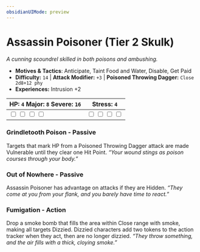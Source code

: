 ```yaml
---
obsidianUIMode: preview
---
```

# Assassin Poisoner (Tier 2 Skulk)

*A cunning scoundrel skilled in both poisons and ambushing.*

- **Motives & Tactics**: Anticipate, Taint Food and Water, Disable, Get Paid
- **Difficulty:** `14` | **Attack Modifier:** `+3` | **Poisoned Throwing Dagger:** `Close 2d8+12 phy`
- **Experiences:** Intrusion +2

| HP: `4` Major: `8` Severe: `16` | Stress: `4` |
|--|--|
|  <input type="checkbox" unchecked id="1db49e3c"> <input type="checkbox" unchecked id="a4c2e959"> <input type="checkbox" unchecked id="7f9b9af7"> <input type="checkbox" unchecked id="b96f5a28"> |  <input type="checkbox" unchecked id="c94a521d"> <input type="checkbox" unchecked id="a61a2105"> <input type="checkbox" unchecked id="dc6437f0"> <input type="checkbox" unchecked id="8fab1ebd"> |

### Grindletooth Poison - Passive

Targets that mark HP from a Poisoned Throwing Dagger attack are made Vulnerable until they clear one Hit Point. *“Your wound stings as poison courses through your body.”*

### Out of Nowhere - Passive

Assassin Poisoner has advantage on attacks if they are Hidden. *“They come at you from your flank, and you barely have time to react.”*

### Fumigation - Action

Drop a smoke bomb that fills the area within Close range with smoke, making all targets Dizzied. Dizzied characters add two tokens to the action tracker when they act, then are no longer dizzied. *“They throw something, and the air fills with a thick, cloying smoke.”*



